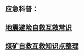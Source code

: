 ## 应急科普：

## [地震避险自救互救常识](/应急科普/地震避险自救互救常识.md#地震避险自救互救常识)
## [煤矿自救互救知识点整理](/应急科普/煤矿自救互救知识点整理.md#冒顶透水火灾瓦斯爆炸煤矿自救互救知识点整理)
